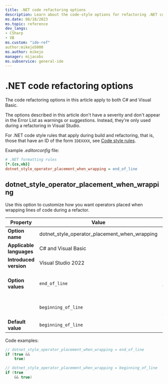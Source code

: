 ```yaml
---
title: .NET code refactoring options
description: Learn about the code-style options for refactoring .NET code.
ms.date: 08/18/2023
ms.topic: reference
dev_langs:
- CSharp
- VB
ms.custom: "ide-ref"
author:mikejo5000
ms.author: mikejo
manager: mijacobs
ms.subservice: general-ide
---
```


# .NET code refactoring options

The code refactoring options in this article apply to both C# and Visual Basic.

The options described in this article don't have a severity and don't appear in the Error List as warnings or suggestions. Instead, they're only used during a refactoring in Visual Studio.

For .NET code style rules that apply during build and refactoring, that is, those that have an ID of the form `IDEXXXX`, see [Code style rules](/dotnet/fundamentals/code-analysis/style-rules/).

Example *.editorconfig* file:

```ini
# .NET formatting rules
[*.{cs,vb}]
dotnet_style_operator_placement_when_wrapping = end_of_line
```

## dotnet\_style\_operator\_placement\_when_wrapping

Use this option to customize how you want operators placed when wrapping lines of code during a refactor.

| Property                 | Value                                         | Description                                  |
|--------------------------|-----------------------------------------------|----------------------------------------------|
| **Option name**          | dotnet_style_operator_placement_when_wrapping |                                              |
| **Applicable languages** | C# and Visual Basic                           |                                              |
| **Introduced version**   | Visual Studio 2022                            |                                              |
| **Option values**        | `end_of_line`                                 | Place operator at the end of a line.         |
|                          | `beginning_of_line`                           | Place operator on a new line.                |
| **Default value**        | `beginning_of_line`                           |                                              |

Code examples:

```csharp
// dotnet_style_operator_placement_when_wrapping = end_of_line
if (true && 
    true)

// dotnet_style_operator_placement_when_wrapping = beginning_of_line
if (true
    && true)
```
